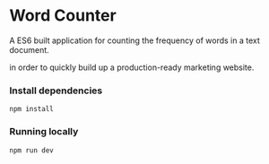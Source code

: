 # Word Counter

A ES6 built application for counting the frequency of words in a text document. 

in order to quickly build up a production-ready marketing website.

### Install dependencies

```
npm install
```

### Running locally
```
npm run dev
```
